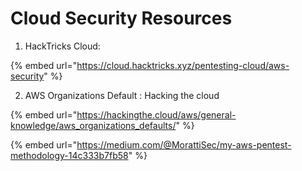 # Cloud Security Resources

1. HackTricks Cloud:&#x20;

{% embed url="https://cloud.hacktricks.xyz/pentesting-cloud/aws-security" %}

2. AWS Organizations Default : Hacking the cloud&#x20;

{% embed url="https://hackingthe.cloud/aws/general-knowledge/aws_organizations_defaults/" %}

{% embed url="https://medium.com/@MorattiSec/my-aws-pentest-methodology-14c333b7fb58" %}
